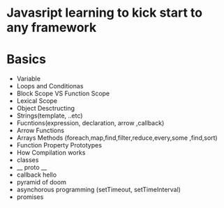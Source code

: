 # Javasript learning to kick start to any framework 

#  Basics 
- Variable
- Loops and Conditionas
- Block Scope VS Function Scope 
- Lexical Scope
- Object Desctructing
- Strings(template, ..etc)
- Fucntions(expression, declaration, arrow ,callback)
- Arrow Functions
- Arrays Methods (foreach,map,find,filter,reduce,every,some ,find,sort)
- Function Property Prototypes
- How Compilation works
- classes
- __ proto __
- callback hello
- pyramid of doom 
- asynchorous programming (setTimeout, setTimeInterval)
- promises
